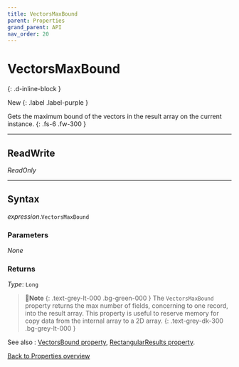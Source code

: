 ```yaml
---
title: VectorsMaxBound
parent: Properties
grand_parent: API
nav_order: 20
---
```


# VectorsMaxBound
{: .d-inline-block }

New
{: .label .label-purple }

Gets the maximum bound of the vectors in the result array on the current instance.
{: .fs-6 .fw-300 }

---

## ReadWrite

_ReadOnly_

---

## Syntax

*expression*.`VectorsMaxBound`

### Parameters

_None_

### Returns

*Type*: `Long`

>📝**Note**
>{: .text-grey-lt-000 .bg-green-000 }
>The `VectorsMaxBound` property returns the max number of fields, concerning to one record, into the result array. This property is useful to reserve memory for copy data from the internal array to a 2D array.
{: .text-grey-dk-300 .bg-grey-lt-000 }

See also
: [VectorsBound property](https://ws-garcia.github.io/VBA-CSV-interface/api/properties/vectorsbound.html), [RectangularResults property](https://ws-garcia.github.io/VBA-CSV-interface/api/properties/rectangularresults.html).

[Back to Properties overview](https://ws-garcia.github.io/VBA-CSV-interface/api/properties/)